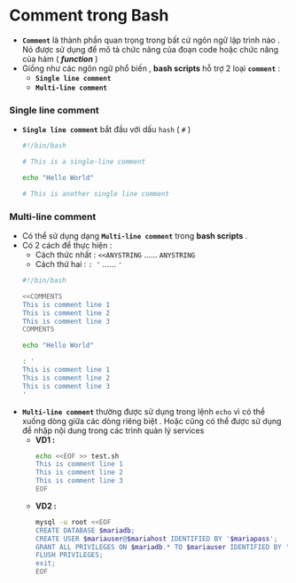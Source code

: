 # Comment trong Bash
- **`Comment`** là thành phần quan trọng trong bất cứ ngôn ngữ lập trình nào . Nó được sử dụng để mô tả chức năng của đoạn code hoặc chức năng của hàm ( ***function*** )
- Giống như các ngôn ngữ phổ biến , **bash scripts** hỗ trợ 2 loại **`comment`** :
    - **`Single line comment`**
    - **`Multi-line comment`**
### **Single line comment**
- **`Single line comment`** bắt đầu với dấu `hash` ( `#` )
    ```bash
    #!/bin/bash
    
    # This is a single-line comment
    
    echo "Hello World"
    
    # This is another single line comment
    ```
### **Multi-line comment**
- Có thể sử dụng dạng **`Multi-line comment`** trong **bash scripts** .
- Có 2 cách để thực hiện :
    - Cách thức nhất : `<<ANYSTRING` ...... `ANYSTRING`
    - Cách thứ hai : `: '` ...... `'`
    ```bash
    #!/bin/bash
    
    <<COMMENTS
    This is comment line 1
    This is comment line 2
    This is comment line 3
    COMMENTS
    
    echo "Hello World"
    
    : '
    This is comment line 1
    This is comment line 2
    This is comment line 3
    '
    ```
- **`Multi-line comment`** thường được sử dụng trong lệnh `echo` vì có thể xuống dòng giữa các dòng riêng biệt . Hoặc cũng có thể được sử dụng để nhập nội dung trong các trình quản lý services
    - **VD1 :**
        ```bash
        echo <<EOF >> test.sh
        This is comment line 1
        This is comment line 2
        This is comment line 3
        EOF
        ```
    - **VD2 :**
        ```bash
        mysql -u root <<EOF
        CREATE DATABASE $mariadb;
        CREATE USER $mariauser@$mariahost IDENTIFIED BY '$mariapass';
        GRANT ALL PRIVILEGES ON $mariadb.* TO $mariauser IDENTIFIED BY '$mariapass';
        FLUSH PRIVILEGES;
        exit;
        EOF
        ```

